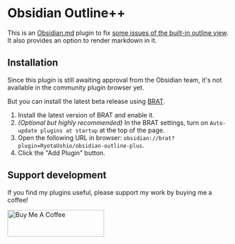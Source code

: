 # Obsidian Outline++

This is an [Obsidian.md](https://obsidian.md) plugin to fix [some issues of the built-in outline view](https://forum.obsidian.md/t/headings-with-numbers-miss-in-toc-outline-of-heading/65155?u=ush). It also provides an option to render markdown in it.

## Installation

Since this plugin is still awaiting approval from the Obsidian team, it's not available in the community plugin browser yet.

But you can install the latest beta release using [BRAT](https://github.com/TfTHacker/obsidian42-brat).

1. Install the latest version of BRAT and enable it.
2. _(Optional but highly recommended)_ In the BRAT settings, turn on `Auto-update plugins at startup` at the top of the page.
3. Open the following URL in browser: `obsidian://brat?plugin=RyotaUshio/obsidian-outline-plus`.
4. Click the "Add Plugin" button.

## Support development

If you find my plugins useful, please support my work by buying me a coffee!

<a href="https://www.buymeacoffee.com/ryotaushio" target="_blank"><img src="https://cdn.buymeacoffee.com/buttons/v2/default-yellow.png" alt="Buy Me A Coffee" style="height: 60px !important;width: 217px !important;" ></a>
